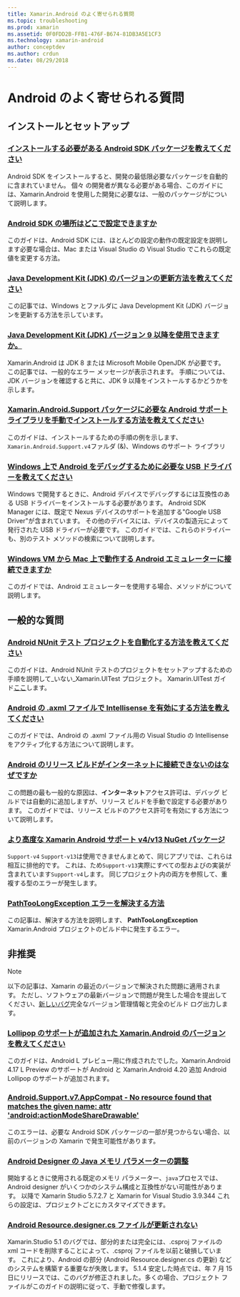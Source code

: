 ```yaml
---
title: Xamarin.Android のよく寄せられる質問
ms.topic: troubleshooting
ms.prod: xamarin
ms.assetid: 0F0FDD2B-FFB1-476F-B674-81DB3A5E1CF3
ms.technology: xamarin-android
author: conceptdev
ms.author: crdun
ms.date: 08/29/2018
---
```


# <a name="android-frequently-asked-questions"></a>Android のよく寄せられる質問

## <a name="installation--setup"></a>インストールとセットアップ

### <a name="which-android-sdk-packages-should-i-installinstall-android-sdk-packagesmd"></a>[インストールする必要がある Android SDK パッケージを教えてください](install-android-sdk-packages.md)

Android SDK をインストールすると、開発の最低限必要なパッケージを自動的に含まれていません。 個々 の開発者が異なる必要がある場合、このガイドには、Xamarin.Android を使用した開発に必要なは、一般のパッケージがについて説明します。

### <a name="where-can-i-set-my-android-sdk-locationsandroid-sdk-locationmd"></a>[Android SDK の場所はどこで設定できますか](android-sdk-location.md)

このガイドは、Android SDK には、ほとんどの設定の動作の既定設定を説明します必要な場合は、Mac または Visual Studio の Visual Studio でこれらの既定値を変更する方法。

### <a name="how-do-i-update-the-java-development-kit-jdk-versionupdate-jdkmd"></a>[Java Development Kit (JDK) のバージョンの更新方法を教えてください](update-jdk.md)

この記事では、Windows とファルダに Java Development Kit (JDK) バージョンを更新する方法を示しています。

### <a name="can-i-use-java-development-kit-jdk-version-9-or-laterjdk9-errorsmd"></a>[Java Development Kit (JDK) バージョン 9 以降を使用できますか。](jdk9-errors.md)

Xamarin.Android は JDK 8 または Microsoft Mobile OpenJDK が必要です。 この記事では、一般的なエラー メッセージが表示されます。 手順については、JDK バージョンを確認すると共に、JDK 9 以降をインストールするかどうかを示します。


### <a name="how-can-i-manually-install-the-android-support-libraries-required-by-the-xamarinandroidsupport-packagesinstall-android-support-librarymd"></a>[Xamarin.Android.Support パッケージに必要な Android サポート ライブラリを手動でインストールする方法を教えてください](install-android-support-library.md)

このガイドは、インストールするための手順の例を示します、`Xamarin.Android.Support.v4`ファルダ (&)、Windows のサポート ライブラリ

### <a name="what-usb-drivers-do-i-need-to-debug-android-on-windowsandroid-drivers-debug-windowsmd"></a>[Windows 上で Android をデバッグするために必要な USB ドライバーを教えてください](android-drivers-debug-windows.md)

Windows で開発するときに、Android デバイスでデバッグするには互換性のある USB ドライバーをインストールする必要があります。 Android SDK Manager には、既定で Nexus デバイスのサポートを追加する"Google USB Driver"が含まれています。
その他のデバイスには、デバイスの製造元によって発行された USB ドライバーが必要です。 このガイドでは、これらのドライバーも、別のテスト メソッドの検索について説明します。

### <a name="is-it-possible-to-connect-to-android-emulators-running-on-a-mac-from-a-windows-vmconnect-android-emulator-mac-windowsmd"></a>[Windows VM から Mac 上で動作する Android エミュレーターに接続できますか](connect-android-emulator-mac-windows.md)

このガイドでは、Android エミュレーターを使用する場合、メソッドがについて説明します。

## <a name="general-questions"></a>一般的な質問

### <a name="how-do-i-automate-an-android-nunit-test-projectautomate-android-nunit-testmd"></a>[Android NUnit テスト プロジェクトを自動化する方法を教えてください](automate-android-nunit-test.md)

このガイドは、Android NUnit テストのプロジェクトをセットアップするための手順を説明して_いない_Xamarin.UITest プロジェクト。 Xamarin.UITest ガイド[ここ](https://docs.microsoft.com/appcenter/test-cloud/preparing-for-upload/uitest)します。

### <a name="how-do-i-enable-intellisense-in-android-axml-filesenable-axml-intellisensemd"></a>[Android の .axml ファイルで Intellisense を有効にする方法を教えてください](enable-axml-intellisense.md)

このガイドでは、Android の .axml ファイル用の Visual Studio の Intellisense をアクティブ化する方法について説明します。

### <a name="why-cant-my-android-release-build-connect-to-the-internetandroid-internetmd"></a>[Android のリリース ビルドがインターネットに接続できないのはなぜですか](android-internet.md)

この問題の最も一般的な原因は、**インターネット**アクセス許可は、デバッグ ビルドでは自動的に追加しますが、リリース ビルドを手動で設定する必要があります。 このガイドでは、リリース ビルドのアクセス許可を有効にする方法について説明します。

### <a name="smarter-xamarin-android-support-v4--v13-nuget-packagesandroid-support-v4v13-librariesmd"></a>[より高度な Xamarin Android サポート v4/v13 NuGet パッケージ](android-support-v4v13-libraries.md)

`Support-v4` `Support-v13`は使用できませんまとめて、同じアプリでは、これらは相互に排他的です。 これは、ため`Support-v13`実際にすべての型およびの実装が含まれています`Support-v4`します。 同じプロジェクト内の両方を参照して、重複する型のエラーが発生します。

### <a name="how-do-i-resolve-a-pathtoolongexception-errorpath-too-long-exceptionmd"></a>[PathTooLongException エラーを解決する方法](path-too-long-exception.md)

この記事は、解決する方法を説明します、 **PathTooLongException** Xamarin.Android プロジェクトのビルド中に発生するエラー。



## <a name="deprecated"></a>非推奨

> [!NOTE]
> 以下の記事は、Xamarin の最近のバージョンで解決された問題に適用されます。 ただし、ソフトウェアの最新バージョンで問題が発生した場合を提出してください、[新しいバグ](~/cross-platform/troubleshooting/questions/howto-file-bug.md)完全なバージョン管理情報と完全のビルド ログ出力します。

### <a name="what-version-of-xamarinandroid-added-lollipop-supportxa-lollipopmd"></a>[Lollipop のサポートが追加された Xamarin.Android のバージョンを教えてください](xa-lollipop.md)

このガイドは、Android L プレビュー用に作成されたでした。Xamarin.Android 4.17 L Preview のサポートが Android と Xamarin.Android 4.20 追加 Android Lollipop のサポートが追加されます。

### <a name="androidsupportv7appcompat---no-resource-found-that-matches-the-given-name-attr-androidactionmodesharedrawablemissing-action-mode-share-drawablemd"></a>[Android.Support.v7.AppCompat - No resource found that matches the given name: attr 'android:actionModeShareDrawable'](missing-action-mode-share-drawable.md)

このエラーは、必要な Android SDK パッケージの一部が見つからない場合、以前のバージョンの Xamarin で発生可能性があります。

### <a name="adjusting-java-memory-parameters-for-the-android-designerandroid-designer-java-memorymd"></a>[Android Designer の Java メモリ パラメーターの調整](android-designer-java-memory.md)

開始するときに使用される既定のメモリ パラメーター、`java`プロセスでは、Android designer がいくつかのシステム構成と互換性がない可能性があります。 以降で Xamarin Studio 5.7.2.7 と Xamarin for Visual Studio 3.9.344 これらの設定は、プロジェクトごとにカスタマイズできます。

### <a name="my-android-resourcedesignercs-file-will-not-updateresource-designer-wont-updatemd"></a>[Android Resource.designer.cs ファイルが更新されない](resource-designer-wont-update.md)

Xamarin.Studio 5.1 のバグでは、部分的または完全には、.csproj ファイルの xml コードを削除することによって、.csproj ファイルを以前と破損しています。 これにより、Android の部分 (Android Resource.designer.cs の更新) などのシステムを構築する重要なが失敗します。 5.1.4 安定した時点では、年 7 月 15 日にリリースでは、このバグが修正されました。多くの場合、プロジェクト ファイルがこのガイドの説明に従って、手動で修復します。



